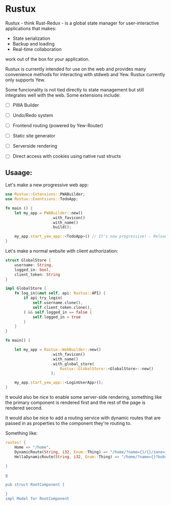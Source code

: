 # Rustux

Rustux - think Rust-Redux - is a global state manager for user-interactive applications that makes:

- State serialization
- Backup and loading
- Real-time collaboration

work out of the box for your application.

Rustux is currently intended for use on the web and provides many convenience methods for interacting with stdweb and Yew. Rustux currently only supports Yew.


Some funcionality is not tied directly to state management but still integrates well with the web. Some extensions include:
- [ ] PWA Builder 
- [ ] Undo/Redo system
- [ ] Frontend routing (powered by Yew-Router)
- [ ] Static site generator
- [ ] Serverside rendering 
- [ ] Direct access with cookies using native rust structs


## Usaage:
Let's make a new progressive web app:


``` rust
use Rustux::Extensions::PWABuilder;
use Rustux::Exentsions::TodoApp;

fn main () {
    let my_app = PWABuilder::new()
                    .with_favicon()
                    .with_name()
                    .build();

    my_app.start_yew_app::<TodoApp>() // It's now progressive! - Reload the page and watch how the state of the element is retained
}
```


Let's make a normal website with client authorization:

``` rust
struct GlobalStore {
    username: String,
    logged_in: bool,
    client_token: String
}

impl GlobalStore {
    fn log_in(&mut self, api: Rustux::API) {
        if api.try_login(
            self.username.clone(),
            self.client_token.clone(),
        ) && self.logged_in == false {
            self.logged_in = true
        }
    }
}

fn main() {

    let my_app = Rustux::WebBuilder::new()
                    .with_favicon()
                    .with_name()
                    .with_global_store(
                        Rustux::GlobalStore::<GlobalStore>::new()
                    );

    my_app.start_yew_app::<LoginUserApp>();
}
```




It would also be nice to enable some server-side rendering, something like the primary component is rendered first and the rest of the page is rendered second.

It would also be nice to add a routing service with dynamic routes that are passed in as properties to the component they're routing to.

Something like:

``` rust
routes! {
    Home => "/home",
    DynamicRoute(String, i32, Enum::Thing) => "/home/?name={}/{}/zane={}",
    HellaDynamicRoute(String, i32, Enum::Thing) => "/home/?name={}?bob={}
    
}

g

pub struct RootComponent {

}
impl Model for RootComponent




```
